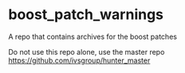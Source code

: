 # boost_patch_warnings

A repo that contains archives for the boost patches

Do not use this repo alone, use the master repo
https://github.com/ivsgroup/hunter_master
